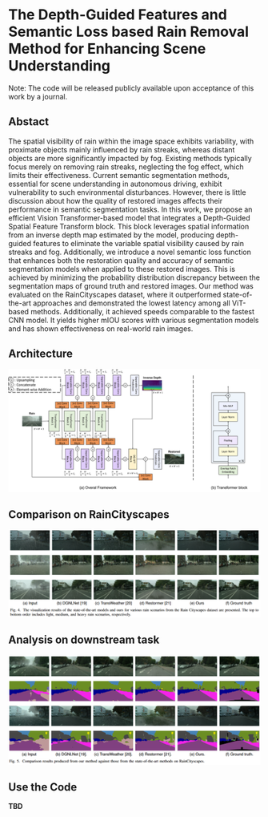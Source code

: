 # The Depth-Guided Features and Semantic Loss based Rain Removal Method for Enhancing Scene Understanding

Note: The code will be released publicly available upon acceptance of this work by a journal.

## Abstact

The spatial visibility of rain within the image space exhibits variability, with proximate objects mainly influenced by rain streaks, whereas distant objects are more significantly impacted by fog. Existing methods typically focus merely on removing rain streaks, neglecting the fog effect, which limits their effectiveness. Current semantic segmentation methods, essential for scene understanding in autonomous driving, exhibit vulnerability to such environmental disturbances. However, there is little discussion about how the quality of restored images affects their performance in semantic segmentation tasks. In this work, we propose an efficient Vision Transformer-based model that integrates a Depth-Guided Spatial Feature Transform block. This block leverages spatial information from an inverse depth map estimated by the model, producing depth-guided features to eliminate the variable spatial visibility caused by rain streaks and fog. Additionally, we introduce a novel semantic loss function that enhances both the restoration quality and accuracy of semantic segmentation models when applied to these restored images. This is achieved by minimizing the probability distribution discrepancy between the segmentation maps of ground truth and restored images. Our method was evaluated on the RainCityscapes dataset, where it outperformed state-of-the-art approaches and demonstrated the lowest latency among all ViT-based methods. Additionally, it achieved speeds comparable to the fastest CNN model. It yields higher mIOU scores with various segmentation models and has shown effectiveness on real-world rain images.

## Architecture

![model Architecture](image\README\Architecture.png "Overview of the proposed network. ")

## Comparison on RainCityscapes

![1732081399839](image/README/1732081399839.png)

## Analysis on downstream task

![1732081441406](image/README/1732081441406.png)

## Use the Code

**TBD**
